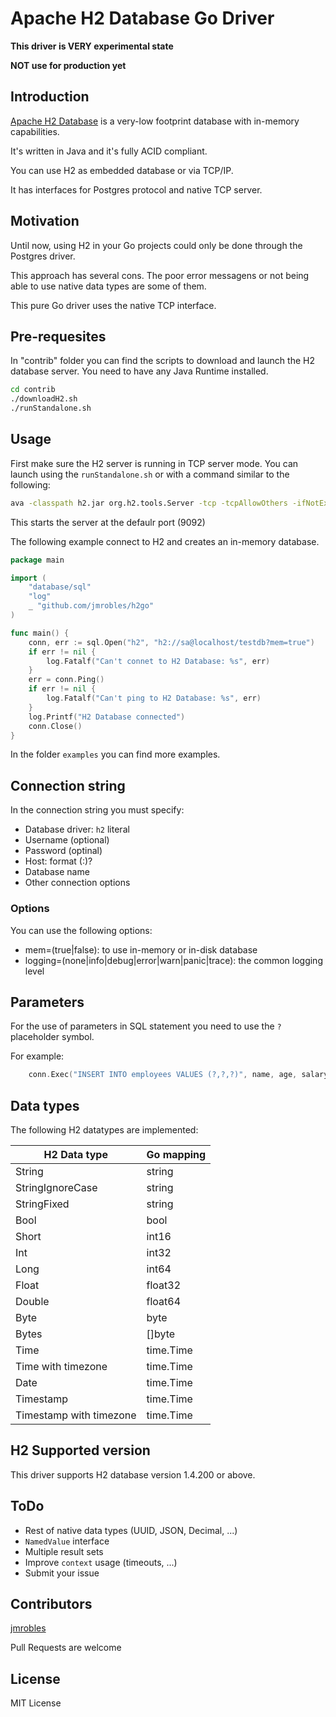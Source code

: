 # Apache H2 Database Go Driver

__This driver is VERY experimental state__ 

__NOT use for production yet__

## Introduction

[Apache H2 Database](https://h2database.com) is a very-low footprint database with in-memory capabilities.

It's written in Java and it's fully ACID compliant.

You can use H2 as embedded database or via TCP/IP.

It has interfaces for Postgres protocol and native TCP server.

## Motivation

Until now, using H2 in your Go projects could only be done through the Postgres driver.

This approach has several cons. The poor error messagens or not being able to use native data types are some of them.

This pure Go driver uses the native TCP interface.

## Pre-requesites

In "contrib" folder you can find the scripts to download and launch the H2 database server.
You need to have any Java Runtime installed.

```bash
cd contrib
./downloadH2.sh
./runStandalone.sh
```

## Usage

First make sure the H2 server is running in TCP server mode. You can launch using the `runStandalone.sh` or with a command similar to the following:

```bash
ava -classpath h2.jar org.h2.tools.Server -tcp -tcpAllowOthers -ifNotExists
```

This starts the server at the defaulr port (9092)

The following example connect to H2 and creates an in-memory database. 

```go
package main

import (
	"database/sql"
	"log"
	_ "github.com/jmrobles/h2go"
)

func main() {
	conn, err := sql.Open("h2", "h2://sa@localhost/testdb?mem=true")
	if err != nil {
		log.Fatalf("Can't connet to H2 Database: %s", err)
	}
    err = conn.Ping()
    if err != nil {
        log.Fatalf("Can't ping to H2 Database: %s", err)
    }
    log.Printf("H2 Database connected")
    conn.Close()
}
```

In the folder `examples` you can find more examples.
## Connection string

In the connection string you must specify:

- Database driver: `h2` literal
- Username (optional)
- Password (optinal)
- Host: format <host>(:<port>)?
- Database name
- Other connection options

### Options

You can use the following options:

- mem=(true|false): to use in-memory or in-disk database
- logging=(none|info|debug|error|warn|panic|trace): the common logging level

## Parameters

For the use of parameters in SQL statement you need to use the `?` placeholder symbol.

For example:
```go 
    conn.Exec("INSERT INTO employees VALUES (?,?,?)", name, age, salary)
```
## Data types

The following H2 datatypes are implemented:

| H2 Data type | Go mapping |
|--------------|------------|
| String       | string     |
| StringIgnoreCase | string |
| StringFixed | string |
| Bool | bool |
| Short | int16 |
| Int | int32 |
| Long | int64 |
| Float | float32 |
| Double | float64 |
| Byte | byte |
| Bytes | []byte |
| Time | time.Time |
| Time with timezone | time.Time |
| Date | time.Time
| Timestamp | time.Time |
| Timestamp with timezone | time.Time

## H2 Supported version

This driver supports H2 database version 1.4.200 or above.

## ToDo

- Rest of native data types (UUID, JSON, Decimal, ...)
- `NamedValue` interface
- Multiple result sets
- Improve `context` usage (timeouts, ...)
- Submit your issue

## Contributors

[jmrobles](https://jmrobles.medium.com)

Pull Requests are welcome

## License

MIT License
